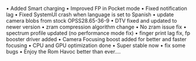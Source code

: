 • Added Smart charging
• Improved FP in Pocket mode
• Fixed notification lag
• Fixed SystemUI crash when language is set to Spanish
• update camera blobs from stock OPSS28.65-36-9
• DTV fixed and updated to newer version 
• zram compression algorithm change
• No zram issue fix
• spectrum profile updated (no performance mode fix)
• finger print lag fix, fp booster driver added
• Camera Focusing boost added for better and faster focusing
• CPU and GPU optimization done
• Super stable now
• fix some bugs
• Enjoy the Rom Havoc better than ever....
